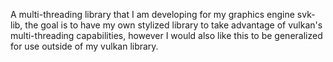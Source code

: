 A multi-threading library that I am developing for my graphics engine svk-lib, the goal is to have my own stylized library to take advantage of vulkan's multi-threading capabilities, however I would also like this to be generalized for use outside of my vulkan library.
